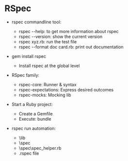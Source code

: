 RSpec
======

+ rspec commandline tool:
    + rspec --help: to get more information about rspec
    + rspec --version: show the current version
    + rspec xyz.rb: run the test file
    + rspec --format doc card.rb: print out documentation

+ gem install rspec
    + Install rspec at the global level

+ RSpec family:
    + rspec-core: Runner & syntax
    + rspec-expectations: Express desired outcomes
    + rspec-mocks: Mocking lib

+ Start a Ruby project:
    + Create a Gemfile
    + Execute: bundle

+ rspec run automation:
    + \lib
    + \spec
    + \spec\spec_helper.rb
    + .rspec file

 

